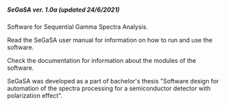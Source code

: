##### SeGaSA ver. 1.0a (updated 24/6/2021)

Software for Sequential Gamma Spectra Analysis.

Read the SeGaSA user manual for information on how to run and use the software.

Check the documentation for information about the modules of the software.

SeGaSA was developed as a part of bachelor's thesis "Software design for automation of the spectra processing for a semiconductor detector with polarization effect".
